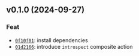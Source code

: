 ## v0.1.0 (2024-09-27)

### Feat

- [`0f10f01`](https://github.com/kobo-labs/introspect/commit/0f10f01ff83b40243c57c9d8c5bade15c9f74780): install dependencies
- [`01d2166`](https://github.com/kobo-labs/introspect/commit/01d2166d0659dc698b20ffe3e1489c7630913812): introduce `introspect` composite action

